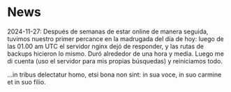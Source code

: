 # News

2024-11-27: Después de semanas de estar online de manera seguida, tuvimos nuestro primer percance en la madrugada del día de hoy: luego de las 01.00 am UTC el servidor nginx dejó de responder, y las rutas de backups hicieron lo mismo. Duró alrededor de una hora y media. Luego me di cuenta (uso el servidor para mis propias búsquedas) y reiniciamos todo.  

...in tribus delectatur homo, etsi bona non sint: in sua voce, in suo carmine et in suo filio.


